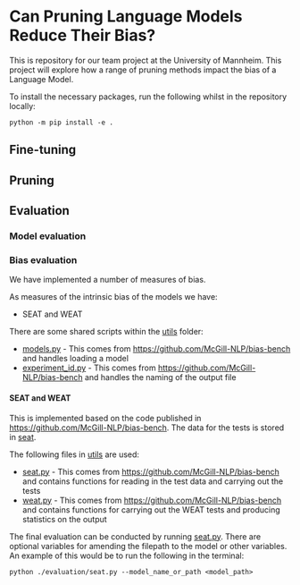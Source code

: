 # Can Pruning Language Models Reduce Their Bias?

This is repository for our team project at the University of Mannheim. This project will explore how a range of pruning methods impact the bias of a Language Model.

To install the necessary packages, run the following whilst in the repository locally:
```
python -m pip install -e .
```

## Fine-tuning

## Pruning

## Evaluation

### Model evaluation

### Bias evaluation

We have implemented a number of measures of bias.

As measures of the intrinsic bias of the models we have:
- SEAT and WEAT

There are some shared scripts within the [utils](evaluation/utils/) folder:
- [models.py](evaluation/utils/models.py) - This comes from https://github.com/McGill-NLP/bias-bench and handles loading a model
- [experiment_id.py](evaluation/utils/experiment_id.py) - This comes from https://github.com/McGill-NLP/bias-bench and handles the naming of the output file

#### SEAT and WEAT

This is implemented based on the code published in https://github.com/McGill-NLP/bias-bench. The data for the tests is stored in [seat](evaluation/data/seat/).

The following files in [utils](evaluation/utils/) are used:
- [seat.py](evaluation/utils/seat.py) - This comes from https://github.com/McGill-NLP/bias-bench and contains functions for reading in the test data and carrying out the tests
- [weat.py](evaluation/utils/weat.py) - This comes from https://github.com/McGill-NLP/bias-bench and contains functions for carrying out the WEAT tests and producing statistics on the output

The final evaluation can be conducted by running [seat.py](evaluation/seat.py). There are optional variables for amending the filepath to the model or other variables. An example of this would be to run the following in the terminal:

```
python ./evaluation/seat.py --model_name_or_path <model_path>
```

